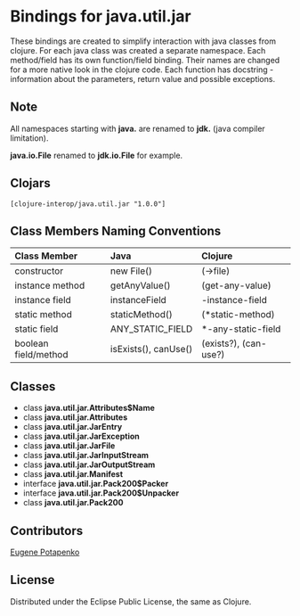 # Bindings for java.util.jar

These bindings are created to simplify interaction with java classes from clojure.
For each java class was created a separate namespace.
Each method/field has its own function/field binding.
Their names are changed for a more native look in the clojure code. Each function has docstring - information about the parameters, return value and possible exceptions.

## Note

All namespaces starting with **java.** are renamed to **jdk.** (java compiler limitation). 

**java.io.File** renamed to **jdk.io.File** for example. 




## Clojars

```
[clojure-interop/java.util.jar "1.0.0"]
```

## Class Members Naming Conventions

| Class Member | Java | Clojure |
|:--|:--|:--|
| constructor | new File() | (->file) |
| instance method | getAnyValue() | (get-any-value) |
| instance field | instanceField | -instance-field |
| static method | staticMethod() | (*static-method) |
| static field | ANY_STATIC_FIELD | *-any-static-field |
| boolean field/method | isExists(), canUse() | (exists?), (can-use?) |

## Classes

- class **java.util.jar.Attributes$Name**
- class **java.util.jar.Attributes**
- class **java.util.jar.JarEntry**
- class **java.util.jar.JarException**
- class **java.util.jar.JarFile**
- class **java.util.jar.JarInputStream**
- class **java.util.jar.JarOutputStream**
- class **java.util.jar.Manifest**
- interface **java.util.jar.Pack200$Packer**
- interface **java.util.jar.Pack200$Unpacker**
- class **java.util.jar.Pack200**

## Contributors

[Eugene Potapenko](https://github.com/potapenko/)

## License

Distributed under the Eclipse Public License, the same as Clojure.
